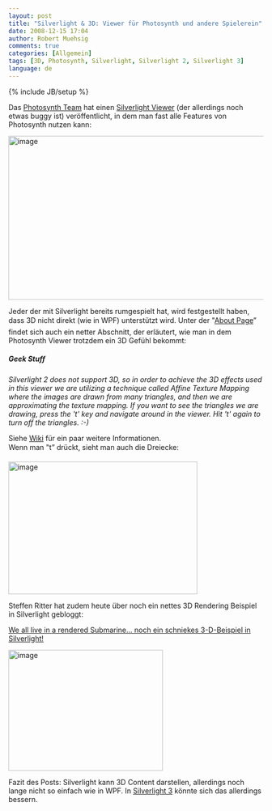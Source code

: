 ```yaml
---
layout: post
title: "Silverlight & 3D: Viewer für Photosynth und andere Spielerein"
date: 2008-12-15 17:04
author: Robert Muehsig
comments: true
categories: [Allgemein]
tags: [3D, Photosynth, Silverlight, Silverlight 2, Silverlight 3]
language: de
---
```

{% include JB/setup %}
<p>Das <a target="_blank" href="http://photosynth.net/">Photosynth Team</a> hat einen <a target="_blank" href="http://photosynth.net/silverlight/photosynth.aspx?cid=2cd3d3f7-2139-4d99-bf2a-d2930c3c33da">Silverlight Viewer</a> (der allerdings noch etwas buggy ist) veröffentlicht, in dem man fast alle Features von Photosynth nutzen kann:</p>  <p><a href="{{BASE_PATH}}/assets/wp-images-de/image573.png"><img style="border-bottom: 0px; border-left: 0px; display: inline; border-top: 0px; border-right: 0px" title="image" border="0" alt="image" src="{{BASE_PATH}}/assets/wp-images-de/image-thumb551.png" width="548" height="324" /></a> </p>  <p>Jeder der mit Silverlight bereits rumgespielt hat, wird festgestellt haben, dass 3D nicht direkt (wie in WPF) unterstützt wird. Unter der "<a target="_blank" href="http://photosynth.net/silverlight/about.aspx">About Page</a>” findet sich auch ein netter Abschnitt, der erläutert, wie man in dem Photosynth Viewer trotzdem ein 3D Gefühl bekommt:</p>  <h5><em>Geek Stuff</em></h5> <em>Silverlight 2 does not support 3D, so in order to achieve the 3D effects used in this viewer we are utilizing a technique called Affine Texture Mapping where the images are drawn from many triangles, and then we are approximating the texture mapping. If you want to see the triangles we are drawing, press the 't' key and navigate around in the viewer. Hit 't' again to turn off the triangles. :-)</em>  <p>Siehe <a target="_blank" href="http://en.wikipedia.org/wiki/Texture_mapping">Wiki</a> für ein paar weitere Informationen.    <br />Wenn man "t” drückt, sieht man auch die Dreiecke:</p>  <p><a href="{{BASE_PATH}}/assets/wp-images-de/image574.png"><img style="border-bottom: 0px; border-left: 0px; display: inline; border-top: 0px; border-right: 0px" title="image" border="0" alt="image" src="{{BASE_PATH}}/assets/wp-images-de/image-thumb552.png" width="373" height="262" /></a> </p>  <p>Steffen Ritter hat zudem heute über noch ein nettes 3D Rendering Beispiel in Silverlight gebloggt:</p>  <p><a target="_blank" href="http://blogs.msdn.com/steffenr/archive/2008/12/15/we-all-live-in-a-rendered-submarine-noch-ein-schniekes-3-d-beispiel-in-silverlight.aspx">We all live in a rendered Submarine... noch ein schniekes 3-D-Beispiel in Silverlight!</a></p>  <p><a href="{{BASE_PATH}}/assets/wp-images-de/image575.png"><img style="border-bottom: 0px; border-left: 0px; display: inline; border-top: 0px; border-right: 0px" title="image" border="0" alt="image" src="{{BASE_PATH}}/assets/wp-images-de/image-thumb553.png" width="305" height="239" /></a> </p>  <p>Fazit des Posts: Silverlight kann 3D Content darstellen, allerdings noch lange nicht so einfach wie in WPF. In <a target="_blank" href="{{BASE_PATH}}/2008/11/19/ein-quantum-silverlight-3/">Silverlight 3</a> könnte sich das allerdings bessern.</p>
